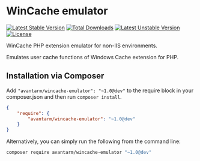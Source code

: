 # WinCache emulator

[![Latest Stable Version](https://poser.pugx.org/avantarm/wincache-emulator/v/stable)](https://packagist.org/packages/avantarm/wincache-emulator) [![Total Downloads](https://poser.pugx.org/avantarm/wincache-emulator/downloads)](https://packagist.org/packages/avantarm/wincache-emulator)
[![Latest Unstable Version](https://poser.pugx.org/avantarm/wincache-emulator/v/unstable)](https://packagist.org/packages/avantarm/wincache-emulator) [![License](https://poser.pugx.org/avantarm/wincache-emulator/license)](https://packagist.org/packages/avantarm/wincache-emulator)

WinCache PHP extension emulator for non-IIS environments.

Emulates user cache functions of Windows Cache extension for PHP.
 
## Installation via Composer

Add `"avantarm/wincache-emulator": "~1.0@dev"` to the require block in your composer.json and then run `composer install`.

```json
{
	"require": {
		"avantarm/wincache-emulator": "~1.0@dev"
	}
}
```

Alternatively, you can simply run the following from the command line:

```sh
composer require avantarm/wincache-emulator "~1.0@dev"
```
